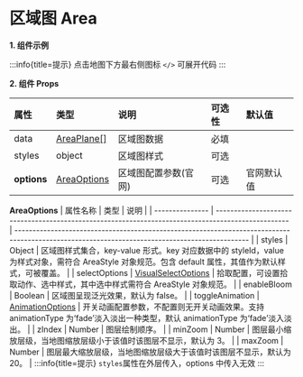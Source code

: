 # 区域图 Area

**1. 组件示例**

<code src="./demo.tsx"></code>
:::info{title=提示}
点击地图下方最右侧图标 `</>` 可展开代码
:::

**2. 组件 Props**

| 属性        | 类型                                                                                              | 说明                 | 可选性 | 默认值     |
| :---------- | :------------------------------------------------------------------------------------------------ | :------------------- | :----- | :--------- |
| data        | [AreaPlane[]](https://lbs.qq.com/webApi/visualizationApi/visualizationDoc/visualizationDocArea#3) | 区域图数据           | 必填   |            |
| styles      | object                                                                                            | 区域图样式           | 可选   |            |
| **options** | [AreaOptions](https://lbs.qq.com/webApi/visualizationApi/visualizationDoc/visualizationDocArea#4) | 区域图配置参数(官网) | 可选   | 官网默认值 |

**AreaOptions**
| 属性名称 | 类型 | 说明 |
| --------------- | -------------------------------------------------------------------------------------------------- | ---------------------------------------------------------------------------------------------------------------------------------------------- |
| styles | Object | 区域图样式集合，key-value 形式。key 对应数据中的 styleId，value 为样式对象，需符合 AreaStyle 对象规范。包含 default 属性，其值作为默认样式，可被覆盖。 |
| selectOptions | [VisualSelectOptions](https://lbs.qq.com/webApi/visualizationApi/visualizationDoc/visualEvent#4) | 拾取配置，可设置拾取动作、选中样式，其中选中样式需符合 AreaStyle 对象规范。 |
| enableBloom | Boolean | 区域图呈现泛光效果，默认为 false。 |
| toggleAnimation | [AnimationOptions](https://lbs.qq.com/webApi/visualizationApi/visualizationDoc/visualBasicClass#1) | 开关动画配置参数，不配置则无开关动画效果。支持 animationType 为‘fade’淡入淡出一种类型，默认 animationType 为‘fade’淡入淡出。 |
| zIndex | Number | 图层绘制顺序。 |
| minZoom | Number | 图层最小缩放层级，当地图缩放层级小于该值时该图层不显示，默认为 3。 |
| maxZoom | Number | 图层最大缩放层级，当地图缩放层级大于该值时该图层不显示，默认为 20。 |
:::info{title=提示}
`styles`属性在外层传入，options 中传入无效
:::
